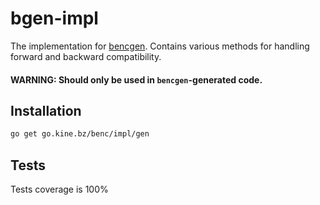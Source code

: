 # bgen-impl

The implementation for [bencgen](../../cmd/bencgen/README.md). Contains various methods for handling forward and backward compatibility.  
#### WARNING: Should only be used in `bencgen`-generated code.

## Installation
```bash
go get go.kine.bz/benc/impl/gen
```

## Tests
Tests coverage is 100%